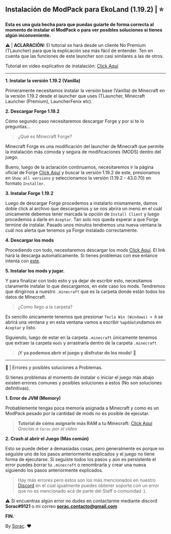  Instalación de ModPack para EkoLand (1.19.2) | ⭐
--
 **Esta es una guía hecha para que puedas guiarte de forma correcta al momento de instalar el ModPack o para ver posibles soluciones si tienes algún inconveniente.**

⚠ | **ACLARACIÓN:** El tutorial se hará desde un cliente No Premium (TLauncher) para que la explicación sea más fácil de entender. Ten en cuenta que las funciones de este launcher son casi similares a las de otros.

 Tutorial en video explicativo de instalación: <a href="https://www.youtube.com/watch?v=qFpITQIn4e4" rel="nofollow" target="_blank">Click Aquí</a>
<hr>

 **1. Instalar la versión 1.19.2 (Vanilla)**

 Primeramente necesitamos instalar la versión base (Vanilla) de Minecraft en la versión 1.19.2 desde el launcher que uses (TLauncher, Minecraft Launcher (Premium), LauncherFenix etc).
 
**2. Descargar Forge 1.19.2**

 Cómo segundo paso necesitaremos descargar Forge y por si te lo preguntas...

> ¿Qué es Minecraft Forge?

 Minecraft Forge es una modificación del launcher de Minecraft que permite la instalación más cómoda y segura de modificaciones (MODS) dentro del juego.

 Bueno, luego de la aclaración continuamos, necesitaremos ir la página oficial de Forge <a href="https://files.minecraftforge.net/net/minecraftforge/forge/index_1.19.2.html" rel="nofollow" target="_blank">Click Aquí</a> y buscar la versión 1.19.2 de este, presionamos en `Show all versions` y seleccionamos la versión (1.19.2 - 43.0.70) en formato `Installer`.
 
**3. Instalar Forge 1.19.2**

 Luego de descargar Forge procedemos a instalarlo mismamente, damos doble click al archivo que descargamos y se nos abrira un menú en el cuál únicamente debemos tener marcada la opción de `Install Client` y luego procedemos a darle en `Aceptar`. Tan solo nos queda esperar a que Forge termine de instalar. Pasado unos minutos tendremos una nueva ventana la cuál nos alerta que tenemos ya Forge instalado correctamente.
 
**4. Descargar los mods**

 Procediendo con todo, necesitaremos descargar los mods <a href="https://drive.google.com/u/0/uc?id=1XdVgY-aJProoVdoIYGnX4hxRzfFhKIwA&export=download" target="_blank" rel="nofollow">Click Aquí</a>. El link hará la descarga automaticamente. Si tienes problemas con ese enlance intenta con <a href="https://drive.google.com/file/d/1XdVgY-aJProoVdoIYGnX4hxRzfFhKIwA/view?usp=sharing" target="_blank" rel="nofollow">este</a>.
 
**5. Instalar los mods y jugar.**

 Y para finalizar con todo esto y ya dejar de escribir esto, necesitamos claramente instalar lo que descargamos, en este caso los mods. Tendremos que dirigirnos a nuestro `.minecraft` que es la carpeta donde están todos los datos de Minecraft.
 
 > ¿Como llego a la carpeta?
 
 Es sencillo únicamente tenemos que presionar `Tecla Win (Windows) + R` se abrirá una ventana y en esta ventana vamos a escribir `%apddata%`damos en `Aceptar` y listo.
 
 Siguiendo, luego de estar en la carpeta `.minecraft` únicamente tenemos que extraer la carpeta `mods` y arrastrarla dentro de la carpeta `.minecraft`
 
 > **¡Y ya podemos abrir el juego y disfrutar de los mods!** 🚗
 <hr>
🚩 | Errores y posibles soluciones a Problemas.

 Si tienes problemas al momento de instalar o iniciar el juego más abajo existen errores comunes y posibles soluciones a estos (No son soluciones definitivas).
 
 **1. Error de JVM (Memory)**
 
 Probablemente tengas poca memoria asignada a Minecraft y como es un ModPack pesado por la cantidad de mods no es posible de ejecutar.
 
> **Tutorial de cómo asignarle más RAM a tu Minecraft:** <a href="https://youtu.be/qFpITQIn4e4?t=43" rel="nofollow" target="_blank">Click Aquí</a> *Gracias a `Sorac` por el video*
 
 **2. Crash al abrir el Juego (Más común)**
 
 Esto se puede deber a demasiadas cosas, pero generalmente es porque no seguiste uno de los pasos anteriormente explicados y el juego no tiene forma de ejecutarse.
 Si seguiste todos los pasos y aún es persistente el error puedes borrar tu `.minecraft` o renombrarla y crear una nueva siguiendo los pasos anteriormente explicados.
 
> Hay más errores pero estos son los más mencionados en nuestro <a href="https://discord.gg/XAxH9Q7Jby" target="_blank" rel="nofollow">Discord</a> en el cúal igualmente puedes obtener soporte con un error que no es mencionado acá de parte del Staff o comunidad :).

⚠ Si encuentras algún error no dudes en contactarme mediante discord **Sorac#9121** o mi correo **sorac.contacto@gmail.com**

**FIN.**

By <a href="https://www.twitch.tv/elsorac_" target="_blank" rel="nofollow">Sorac</a>. ❤



